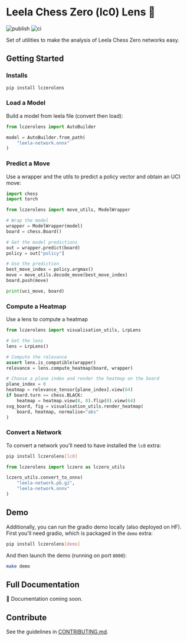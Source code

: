 # Leela Chess Zero (lc0) Lens :mag_right:

![publish](https://github.com/Xmaster6y/lczerolens/actions/workflows/publish.yml/badge.svg)
![ci](https://github.com/Xmaster6y/lczerolens/actions/workflows/ci.yml/badge.svg)

Set of utilities to make the analysis of Leela Chess Zero networks easy.

## Getting Started

### Installs

```bash
pip install lczerolens
```

### Load a Model

Build a model from leela file (convert then load):

```python
from lczerolens import AutoBuilder

model = AutoBuilder.from_path(
    "leela-network.onnx"
)
```

### Predict a Move

Use a wrapper and the utils to predict a policy vector and obtain an UCI move:

```python
import chess
import torch

from lczerolens import move_utils, ModelWrapper

# Wrap the model
wrapper = ModelWrapper(model)
board = chess.Board()

# Get the model predictions
out = wrapper.predict(board)
policy = out["policy"]

# Use the prediction
best_move_index = policy.argmax()
move = move_utils.decode_move(best_move_index)
board.push(move)

print(uci_move, board)
```

### Compute a Heatmap

Use a lens to compute a heatmap

```python
from lczerolens import visualisation_utils, LrpLens

# Get the lens
lens = LrpLens()

# Compute the relevance
assert lens.is_compatible(wrapper)
relevance = lens.compute_heatmap(board, wrapper)

# Choose a plane index and render the heatmap on the board
plane_index = 0
heatmap = relevance_tensor[plane_index].view(64)
if board.turn == chess.BLACK:
    heatmap = heatmap.view(8, 8).flip(0).view(64)
svg_board, fig = visualisation_utils.render_heatmap(
    board, heatmap, normalise="abs"
)
```

### Convert a Network

To convert a network you'll need to have installed the `lc0` extra:

```bash
pip install lczerolens[lc0]
```

```python
from lczerolens import lczero as lczero_utils

lczero_utils.convert_to_onnx(
    "leela-network.pb.gz",
    "leela-network.onnx"
)
```

## Demo

Additionally, you can run the gradio demo locally (also deployed on HF). First you'll need gradio, which is packaged in the `demo` extra:

```bash
pip install lczerolens[demo]
```

And then launch the demo (running on port `8000`):

```bash
make demo
```

## Full Documentation

:red_circle: Documentation coming soon.

## Contribute

See the guidelines in [CONTRIBUTING.md](CONTRIBUTING.md).
